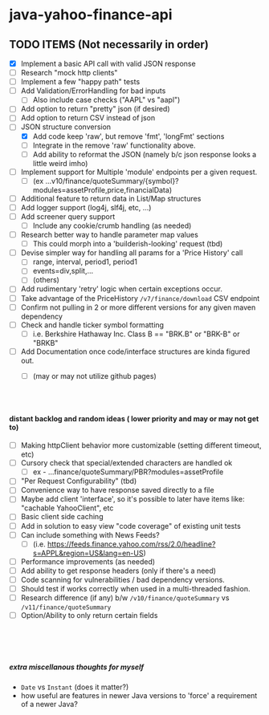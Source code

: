 # java-yahoo-finance-api

## TODO ITEMS (Not necessarily in order)
- [x] Implement a basic API call with valid JSON response
- [ ] Research "mock http clients"
- [ ] Implement a few "happy path" tests
- [ ] Add Validation/ErrorHandling for bad inputs
    - [ ] Also include case checks ("AAPL" vs "aapl")
- [ ] Add option to return "pretty" json (if desired)
- [ ] Add option to return CSV instead of json
- [ ] JSON structure conversion
    - [x] Add code keep 'raw', but remove 'fmt', 'longFmt' sections
    - [ ] Integrate in the remove 'raw' functionality above.
    - [ ] Add ability to reformat the JSON (namely b/c json response looks a little weird imho)
- [ ] Implement support for Multiple 'module' endpoints per a given request.
    - [ ] (ex ...v10/finance/quoteSummary/{symbol}?modules=assetProfile,price,financialData)
- [ ] Additional feature to return data in List/Map structures
- [ ] Add logger support (log4j, slf4j, etc, ...)
- [ ] Add screener query support
  - [ ] Include any cookie/crumb handling (as needed)
- [ ] Research better way to handle parameter map values
  - [ ] This could morph into a 'builderish-looking' request (tbd)
- [ ] Devise simpler way for handling all params for a 'Price History' call
  - [ ] range, interval, period1, period1
  - [ ] events=div,split,...
  - [ ] (others)
- [ ] Add rudimentary 'retry' logic when certain exceptions occur.
- [ ] Take advantage of the PriceHistory `/v7/finance/download` CSV endpoint
- [ ] Confirm not pulling in 2 or more different versions for any given maven dependency
- [ ] Check and handle ticker symbol formatting
  - [ ] i.e. Berkshire Hathaway Inc. Class B == "BRK.B" or "BRK-B" or "BRKB"
- [ ] Add Documentation once code/interface structures are kinda figured out.
  - [ ] (may or may not utilize github pages)

  
<br>
<br>

#### distant backlog and random ideas ( lower priority and may or may not get to)
- [ ] Making httpClient behavior more customizable (setting different timeout, etc)
- [ ] Cursory check that special/extended characters are handled ok
  - [ ] ex - ...finance/quoteSummary/PBR?modules=assetProfile
- [ ] "Per Request Configurability" (tbd)
- [ ] Convenience way to have response saved directly to a file
- [ ] Maybe add client 'interface', so it's possible to later have items like: "cachable YahooClient", etc
- [ ] Basic client side caching
- [ ] Add in solution to easy view "code coverage" of existing unit tests
- [ ] Can include something with News Feeds?
  - [ ] (i.e. https://feeds.finance.yahoo.com/rss/2.0/headline?s=APPL&region=US&lang=en-US)
- [ ] Performance improvements (as needed)
- [ ] Add ability to get response headers (only if there's a need)
- [ ] Code scanning for vulnerabilities / bad dependency versions.
- [ ] Should test if works correctly when used in a multi-threaded fashion.
- [ ] Research difference (if any) b/w `/v10/finance/quoteSummary` vs `/v11/finance/quoteSummary`
- [ ] Option/Ability to only return certain fields

<br>
<br>
<br>

##### extra miscellanous thoughts for myself
* `Date` vs `Instant` (does it matter?)
* how useful are features in newer Java versions to 'force' a requirement of a newer Java?
